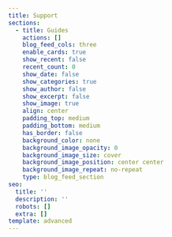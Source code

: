 ```yaml
---
title: Support
sections:
  - title: Guides
    actions: []
    blog_feed_cols: three
    enable_cards: true
    show_recent: false
    recent_count: 0
    show_date: false
    show_categories: true
    show_author: false
    show_excerpt: false
    show_image: true
    align: center
    padding_top: medium
    padding_bottom: medium
    has_border: false
    background_color: none
    background_image_opacity: 0
    background_image_size: cover
    background_image_position: center center
    background_image_repeat: no-repeat
    type: blog_feed_section
seo:
  title: ''
  description: ''
  robots: []
  extra: []
template: advanced
---
```

